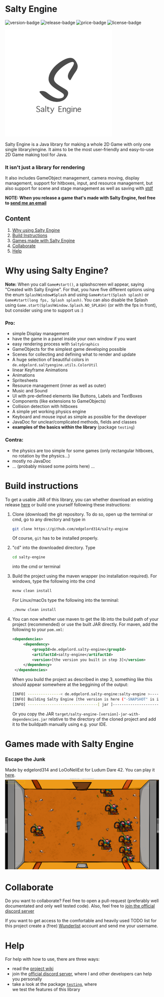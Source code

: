 # Salty Engine
![version-badge](https://img.shields.io/badge/version-0.14.0-orange.svg) ![release-badge](https://img.shields.io/badge/release-0.12.5-brightgreen.svg) ![price-badge](https://img.shields.io/badge/price-free-red.svg) ![license-badge](https://img.shields.io/badge/license-MIT-blue.svg)
<p>

![logo](logos/logo_small.png)

Salty Engine is a Java library for making a whole 2D Game with only one single library/engine. It aims to be the most user-friendly and easy-to-use 2D Game making tool for Java.  

### It isn't just a library for rendering
It also includes GameObject management, camera moving,
display management, support for hitboxes, input, and
resource management, but also support for scene and
stage management as well as saving with
[stdf](github.com/edgelord314/stdf)

**NOTE: When you release a game that's made with Salty Engine, feel free to [send me an email](mailto:malte.dostal@gmail.com)**

## Content
1. [Why using Salty Engine](#why-using-salty-engine)
2. [Build Instructions](#build-instructions)
3. [Games made with Salty Engine](#games-made-with-salty-engine)
4. [Collaborate](#collaborate)
5. [Help](#help)


# Why using Salty Engine?
**Note:** When you call `Game#start()`, a splashscreen wil appear, saying "Created with Salty Engine". For that, you have five different options using the enum `SplashWindow#Splash` and using `Game#start(Splash splash)` or `Game#start(long fps, Splash splash)`.
You can also disable the Splash using `Game.start(SplashWindow.Splash.NO_SPLASH)` (or with the fps in front), but consider using one to support us :)


### Pro:
- simple Display management
- have the game in a panel inside your own window if you want
- easy rendering process with ```SaltyGraphics```
- GameObjects for the simplest game developing possible
- Scenes for collecting and defining what to render and update
- A huge selection of beautiful colors in `de.edgelord.saltyengine.utils.ColorUtil`
- linear Keyframe Animations
- Animations
- Spritesheets
- Resource management (inner as well as outer)
- Music and Sound
- UI with pre-defined elements like Buttons, Labels and TextBoxes
- Components (like extensions to GameObjects)
- Collision detection with hitboxes
- A simple yet working physics engine
- Keyboard and mouse input as simple as possible for the developer
- JavaDoc for unclear/complicated methods, fields and classes
- **examples of the basics within the library** (package `testing`)

### Contra: 
- the physics are too simple for some games (only rectangular hitboxes, no rotation by the physics...)
- mostly no JavaDoc
- ... (probably missed some points here) ...

# Build instructions
To get a usable JAR of this library, you can whether download an existing release [here](https://github.com/edgelord314/salty-engine/releases/) or build one yourself following these instructions:

1. Clone (download) the git repository. To do so, open up the terminal or cmd, go to any directory and type in 
   
   ```bash
   git clone https://github.com/edgelord314/salty-engine
   ``` 
   
   Of course, `git` has to be installed properly.
    
2. "cd" into the downloaded directory. Type 
   
   ```bash
   cd salty-engine
   ``` 
   
   into the cmd or terminal

3. Build the project using the maven wrapper (no installation required). 
   For windows, type the following into the cmd 
   
   ```bash
   mvnw clean install
   ```
   
   For Linux/macOs type the following into the terminal: 
   
   ```bash
   ./mvnw clean install
   ```
   
4. You can now whether use maven to get the lib into the build path of your project (recommended) or use the built JAR directly.
   For maven, add the following to your `pom.xml`:
   
   ```xml
   <dependencies>
        <dependency>
            <groupId>de.edgelord.salty-engine</groupId>
            <artifactId>salty-engine</artifactId>
            <version>[the version you built in step 3]</version>
        </dependency>
    </dependencies>
   ``` 
   When you build the project as described in step 3, something like this should appear somewhere at the beggining of the output:
   
   ```bash
   [INFO] ---------------< de.edgelord.salty-engine:salty-engine >----------------
   [INFO] Building Salty Engine [the version is here ("-SNAPSHOT" is important!)]
   [INFO] --------------------------------[ jar ]---------------------------------

   ```
   
   Or you copy the JAR `target/salty-engine-[version]-jar-with-dependencies.jar` relative to the directory of the cloned project and add it to the buildpath manually using e.g. your IDE.


# Games made with Salty Engine

### Escape the Junk
Made by edgelord314 and LoOoNeliEst for Ludum Dare 42. You can play it [here](https://ldjam.com/events/ludum-dare/42/escape-the-junk).
![Escape the Junk](games/Escape-the-Junk.png)

# Collaborate
Do you want to collaborate? Feel free to open a pull-request (preferably well documentated and only well tested code). Also, feel free to [join the official discord server](https://discord.gg/VW45ySv) <p>
If you want to get access to the comfortable and heavily used TODO list for this project create a (free) [Wunderlist](https://www.wunderlist.com/) account and send me your username.

# Help
For help with how to use, there are three ways:

- read the [project wiki](https://github.com/edgelord314/salty-engine/wiki)
- join the [official discord server](https://discord.gg/VW45ySv), where I and other developers can help you personally
- take a look at the package [`testing`](https://github.com/edgelord314/salty-engine/tree/master/src/main/java/testing), where   
  we test the features of this library
  
